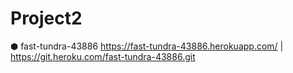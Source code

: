 # Project2 

⬢ fast-tundra-43886
https://fast-tundra-43886.herokuapp.com/ | https://git.heroku.com/fast-tundra-43886.git